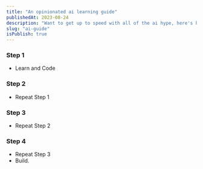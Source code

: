 ```yaml
---
title: "An opinionated ai learning guide"
publishedAt: 2023-08-24
description: "Want to get up to speed with all of the ai hype, here's how to do it"
slug: "ai-guide"
isPublish: true
---
```


### Step 1

- Learn and Code

### Step 2

- Repeat Step 1

### Step 3

- Repeat Step 2

### Step 4

- Repeat Step 3
- Build.

